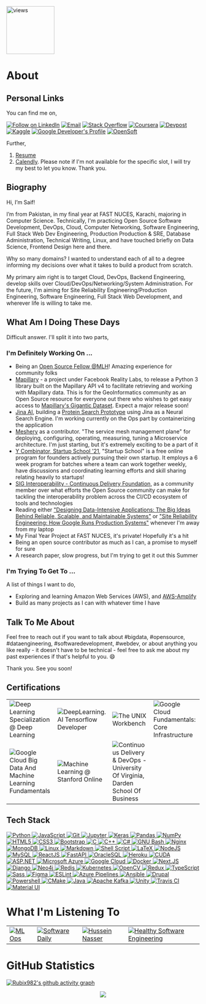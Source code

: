 <a href="https://github.com/rubix982"><img alt="views" title="Github views" src="https://komarev.com/ghpvc/?username=rubix982&style=flat-square" width="125"/></a>

<h1 align="left">About</h1>

<h2 align="left">Personal Links</h2>

You can find me on,

<p align="left">
  <a href="https://www.linkedin.com/in/saif-ul-islam-93786b187/"><img title="Follow on LinkedIn" src="https://img.shields.io/badge/LinkedIn-0077B5?style=for-the-badge&logo=linkedin&logoColor=white"/></a>
  <a href="mailto:saifulilsma84210@gmail.com"><img title="Email" src="https://img.shields.io/badge/Gmail-D14836?style=for-the-badge&logo=gmail&logoColor=white"/></a>
<!--   <a href="https://dev-hearted.software/"><img title="Dev Hearted - Blog" src="https://img.shields.io/badge/Ghost%20CMS%20Blog-100000?style=for-the-badge&logo=ghost&logoColor=738A94"/></a> -->
<!--   <a href="https://www.quora.com/profile/Saif-Ul-Islam-67/"><img title="Quora" src="https://img.shields.io/badge/Quora-B92B27?style=for-the-badge&logo=quora&logoColor=fff"/></a> -->
  <a href="https://stackoverflow.com/users/10576072/saif-ul-islam"><img title="Stack Overflow" src="https://img.shields.io/badge/Stack%20Overflow-FE7A16?style=for-the-badge&logo=stack%20overflow&logoColor=fff"/></a>
  <a href="https://www.coursera.org/user/894a184e37e4c4bb50544fcdc21a4edd"><img title="Coursera" src="https://img.shields.io/badge/Coursera-0056D2?style=for-the-badge&logo=coursera&logoColor=fff"/></a>
  <a href="https://devpost.com/Rubix982"><img title="Devpost" src="https://img.shields.io/badge/Devpost-003E54?style=for-the-badge&logo=devpost&logoColor=fff"/></a>
  <a href="https://www.kaggle.com/rubix9821"><img title="Kaggle" src="https://img.shields.io/badge/Kaggle-20BEFF?style=for-the-badge&logo=kaggle&logoColor=fff"/></a>
  <a href="https://developers.google.com/profile/u/107055126661372803507#account"><img title="Google Developer's Profile" src="https://img.shields.io/badge/Developers%20Google-4285F4?style=for-the-badge&logo=google&logoColor=white"/></a>  
  <a href="https://opensoft.hashnode.dev/"><img title="OpenSoft" src="https://img.shields.io/badge/OpenSoft-2962FF?style=for-the-badge&logo=hashnode&logoColor=white"/></a>  
  
</p>

Further,

1. [Resume](https://drive.google.com/file/d/15zacGOmw7Jj2QAAtT46TaNt4hMN6dOx9/view)
2. [Calendly](https://calendly.com/rubix982). Please note if I'm not available for the specific slot, I will try my best to let you know. Thank you.

<h2 align="left">Biography</h2>

Hi, I’m Saif!

I’m from Pakistan, in my final year at FAST NUCES, Karachi, majoring in Computer Science. Technically, I'm practicing Open Source Software Development, DevOps, Cloud, Computer Networking, Software Engineering, Full Stack Web Dev Engineering, Production Production & SRE, Database Administration, Technical Writing, Linux, and have touched briefly on Data Science, Frontend Design here and there.

Why so many domains? I wanted to understand each of all to a degree informing my decisions over what it takes to build a product from scratch.

My primary aim right is to target Cloud, DevOps, Backend Engineering, develop skills over Cloud/DevOps/Networking/System Administration. For the future, I'm aiming for Site Reliability Engineering/Production Engineering, Software Engineering, Full Stack Web Development, and wherever life is willing to take me.

<!-- Tech Stack: Python, Javascript, Typescript, React, ExpressJS, MySQL, MongoDB, Redis, Git, GitHub, Bash, C#, Pandas, Numpy, Tensorflow, Scikit Learn, HTML, CSS, Docker, Docker Compose, Kubernetes, Azure, GCP, Material UI, Eslint, Redux, Neo4j, Django, Flask, FASTAPI, ASP.NET Core 5.0, NextJS, Nginx, C, Bootstrap, C++, Jupyter, Kafka, Heroku, OracleSQL, Facebook/Messenger API, Twilio's API (Twiml, WhatsApp, SMS, MMS) -->

<h2 align="left">What Am I Doing These Days</h2>

Difficult answer. I'll split it into two parts,

<h3 align="left">I'm Definitely Working On ...</h3>

- Being an [Open Source Fellow @MLH](https://fellowship.mlh.io/)! Amazing experience for community folks
- [Mapillary](https://github.com/facebookexternal/mapillary-python-sdk) - a project under Facebook Reality Labs, to release a Python 3 library built on the Mapillary API v4 to facilitate retrieving and working with Mapillary data. This is for the GeoInformatics community as an Open Source resource for everyone out there who wishes to get easy access to [Mapillary's Gigantic Dataset](https://www.mapillary.com/app/). Expect a major release soon!
- [Jina AI](https://github.com/jina-ai/jina), building a [Protein Search Prototype](https://github.com/georgeamccarthy/protein_search/pull/30) using Jina as a Neural Search Engine. I'm working currently on the Ops part by containerizing the application
- [Meshery](https://layer5.io/) as a contributor. "The service mesh management plane" for deploying, configuring, operating, measuring, tuning a Microservice architecture. I'm just starting, but it's extremely exciting to be a part of it
- [Y Combinator, Startup School '21](https://www.ycombinator.com/library), "Startup School" is a free online program for founders actively pursuing their own startup. It employs a 6 week program for batches where a team can work together weekly, have discussions and coordinating learning efforts and skill sharing relating heavily to startups!
- [SIG Interoperability - Continuous Delivery Foundation](https://github.com/cdfoundation/sig-interoperability), as a community member over what efforts the Open Source community can make for tackling the interoperability problem across the CI/CD ecosystem of tools and technologies
- Reading either ["Designing Data-Intensive Applications: The Big Ideas Behind Reliable, Scalable, and Maintainable Systems"](https://www.amazon.com/Designing-Data-Intensive-Applications-Reliable-Maintainable/dp/1449373321) or ["Site Reliability Engineering: How Google Runs Production Systems"](https://www.amazon.com/Site-Reliability-Engineering-Production-Systems/dp/149192912X/ref=pd_lpo_3?pd_rd_i=149192912X&psc=1) whenever I'm away from my laptop
- My Final Year Project at FAST NUCES, it's private! Hopefully it's a hit
- Being an open source contributor as much as I can, a promise to myself for sure
- A research paper, slow progress, but I'm trying to get it out this Summer

<h3 align="left">I'm Trying To Get To ...</h3>

A list of things I want to do,

- Exploring and learning Amazon Web Services (AWS), and [AWS-Amplify](https://aws.amazon.com/amplify/)
- Build as many projects as I can with whatever time I have

<h2 align="left">Talk To Me About</h2>

Feel free to reach out if you want to talk about #bigdata, #opensource, #dataengineering, #softwaredevelopment, #webdev, or about anything you like really - it doesn't have to be technical - feel free to ask me about my past experiences if that's helpful to you. 😄

Thank you. See you soon!

## Certifications

| | | | |
| ----------- | ----------- | ----------- | ----------- |
| ![Deep Learning Specialization @ Deep Learning](https://s3.amazonaws.com/coursera_assets/meta_images/generated/CERTIFICATE_LANDING_PAGE/CERTIFICATE_LANDING_PAGE~TXFEKNJQ7WVE/CERTIFICATE_LANDING_PAGE~TXFEKNJQ7WVE.jpeg) | ![DeepLearning.AI Tensorflow Developer](https://s3.amazonaws.com/coursera_assets/meta_images/generated/CERTIFICATE_LANDING_PAGE/CERTIFICATE_LANDING_PAGE~57GG4X4J48HY/CERTIFICATE_LANDING_PAGE~57GG4X4J48HY.jpeg) | ![The UNIX Workbench](https://s3.amazonaws.com/coursera_assets/meta_images/generated/CERTIFICATE_LANDING_PAGE/CERTIFICATE_LANDING_PAGE~GY8QEKZHRAQF/CERTIFICATE_LANDING_PAGE~GY8QEKZHRAQF.jpeg) | ![Google Cloud Fundamentals: Core Infrastructure](https://s3.amazonaws.com/coursera_assets/meta_images/generated/CERTIFICATE_LANDING_PAGE/CERTIFICATE_LANDING_PAGE~BKZKFUZPJDW5/CERTIFICATE_LANDING_PAGE~BKZKFUZPJDW5.jpeg)
| ![Google Cloud Big Data And Machine Learning Fundamentals](https://s3.amazonaws.com/coursera_assets/meta_images/generated/CERTIFICATE_LANDING_PAGE/CERTIFICATE_LANDING_PAGE~5PH3QTYTHEMM/CERTIFICATE_LANDING_PAGE~5PH3QTYTHEMM.jpeg) | ![Machine Learning @ Stanford Online](https://s3.amazonaws.com/coursera_assets/meta_images/generated/CERTIFICATE_LANDING_PAGE/CERTIFICATE_LANDING_PAGE~6XQ5BSTL6MSG/CERTIFICATE_LANDING_PAGE~6XQ5BSTL6MSG.jpeg) | ![Continuous Delivery & DevOps - University Of Virginia, Darden School Of Business](https://s3.amazonaws.com/coursera_assets/meta_images/generated/CERTIFICATE_LANDING_PAGE/CERTIFICATE_LANDING_PAGE~836VWQQJ9F57/CERTIFICATE_LANDING_PAGE~836VWQQJ9F57.jpeg) | |

## Tech Stack

<p align="left">
 <a href="#">
<img alt="Python" src="https://img.shields.io/badge/python%20-%2314354C.svg?&style=for-the-badge&logo=python&logoColor=white"/>
<img alt="JavaScript" src="https://img.shields.io/badge/javascript%20-%23323330.svg?&style=for-the-badge&logo=javascript&logoColor=%23F7DF1E"/>
<img alt="Git" src="https://img.shields.io/badge/git%20-%23F05033.svg?&style=for-the-badge&logo=git&logoColor=white"/>
<img alt="Jupyter" src="https://img.shields.io/badge/Jupyter%20-%23F37626.svg?&style=for-the-badge&logo=Jupyter&logoColor=white" />
<img alt="Keras" src="https://img.shields.io/badge/Keras%20-%23D00000.svg?&style=for-the-badge&logo=Keras&logoColor=white"/>
<img alt="Pandas" src="https://img.shields.io/badge/pandas%20-%23150458.svg?&style=for-the-badge&logo=pandas&logoColor=white" />
<img alt="NumPy" src="https://img.shields.io/badge/numpy%20-%23013243.svg?&style=for-the-badge&logo=numpy&logoColor=white" />
<img alt="HTML5" src="https://img.shields.io/badge/html5%20-%23E34F26.svg?&style=for-the-badge&logo=html5&logoColor=white"/>
<img alt="CSS3" src="https://img.shields.io/badge/css3%20-%231572B6.svg?&style=for-the-badge&logo=css3&logoColor=white"/>
<img alt="Bootstrap" src="https://img.shields.io/badge/bootstrap%20-%23563D7C.svg?&style=for-the-badge&logo=bootstrap&logoColor=white"/>
<img alt="C" src="https://img.shields.io/badge/c%20-%2300599C.svg?&style=for-the-badge&logo=c&logoColor=white"/>
<img alt="C++" src="https://img.shields.io/badge/c++%20-%2300599C.svg?&style=for-the-badge&logo=c%2B%2B&ogoColor=white"/>
<img alt="C#" src="https://img.shields.io/badge/c%23%20-%23239120.svg?&style=for-the-badge&logo=c-sharp&logoColor=white"/>
<img alt="GNU Bash" src="https://img.shields.io/badge/gnu%20bash-4EAA25?&style=for-the-badge&logo=gnu%20bash&logoColor=white"/>   
<img alt="Nginx" src="https://img.shields.io/badge/nginx%20-%23009639.svg?&style=for-the-badge&logo=nginx&logoColor=white"/>
<img alt="MongoDB" src ="https://img.shields.io/badge/MongoDB-%234ea94b.svg?&style=for-the-badge&logo=mongodb&logoColor=white"/>
<img alt="Linux" src="https://img.shields.io/badge/Ubuntu-E95420?style=for-the-badge&logo=ubuntu&logoColor=white" />
<img alt="Markdown" src="https://img.shields.io/badge/markdown-%23000000.svg?&style=for-the-badge&logo=markdown&logoColor=white"/>
<img alt="Shell Script" src="https://img.shields.io/badge/shell_script%20-%23121011.svg?&style=for-the-badge&logo=gnu-bash&logoColor=white"/>
<img alt="LaTeX" src="https://img.shields.io/badge/latex%20-%23008080.svg?&style=for-the-badge&logo=latex&logoColor=white"/>
<img alt="NodeJS" src="https://img.shields.io/badge/Nodejs-Nodejs?style=for-the-badge&logo=node.js&color=303030"/>
<img alt='MySQL' src="https://img.shields.io/badge/SQL-MySQL?style=for-the-badge&logo=mysql&color=F29111"/>
<img alt='ReactJS' src="https://img.shields.io/badge/ReactJS-ReactJS?style=for-the-badge&logo=react&color=303030"/>   
<img alt='FastAPI' src="https://img.shields.io/badge/FastAPI-FastAPI?style=for-the-badge&logo=fastapi&color=18191a"/>
<img alt='OracleSQL' src="https://img.shields.io/badge/OracleSQL-OracleSQL?style=for-the-badge&logo=oracle&color=F80000"/>
<img alt='Heroku' src="https://img.shields.io/badge/Heroku-Heroku?style=for-the-badge&logo=heroku&color=430098"/>
<img alt='CUDA' src="https://img.shields.io/badge/CUDA-CUDA?style=for-the-badge&logo=NVIDIA&color=1A1918"/>
<img alt='ASP.NET' src="https://img.shields.io/badge/ASPNET-ASPNET?style=for-the-badge&logo=.net&color=5C2D91"/>
<img alt='Microsoft Azure' src="https://img.shields.io/badge/Microsoft%20Azure-Microsoft%20Azure?style=for-the-badge&logo=microsoft%20azure&color=303030"/>
<img alt='Google Cloud' src="https://img.shields.io/badge/Google%20Cloud-Google%20Cloud?style=for-the-badge&logo=google%20cloud&color=242526"/>
<img alt='Docker' src="https://img.shields.io/badge/Docker-Docker?style=for-the-badge&logo=docker&color=18191a"/>
<img alt='Next.JS' src="https://img.shields.io/badge/NextJS-NextJS?style=for-the-badge&logo=next.js&color=000000"/>
<img alt="Django" src="https://img.shields.io/badge/Django-Django?style=for-the-badge&logo=django&color=092E20"/>
<img alt="Neo4j" src="https://img.shields.io/badge/Neo4j-Neo4j?style=for-the-badge&logo=neo4j&color=63b443"/>
<img alt="Redis" src="https://img.shields.io/badge/Redis-Redis?style=for-the-badge&logo=redis&color=1a191b"/>
<img alt="Kubernetes" src="https://img.shields.io/badge/Kubernetes-Kubernetes?style=for-the-badge&logo=kubernetes&logoColor=fff&color=326CE5"/>
<img alt="OpenCV" src="https://img.shields.io/badge/OpenCV-OpenCV?style=for-the-badge&logo=opencv&logoColor=fff&color=5C3EE8"/>
<img alt="Redux" src="https://img.shields.io/badge/Redux-Redux?style=for-the-badge&logo=redux&logoColor=fff&color=764ABC"/>
<img alt="TypeScript" src="https://img.shields.io/badge/TypeScript-TypeScript?style=for-the-badge&logo=typescript&logoColor=fff&color=3178C6"/>
<img alt="Sass" src="https://img.shields.io/badge/Sass-Sass?style=for-the-badge&logo=sass&logoColor=fff&color=CC6699"/>
<img alt="Figma" src="https://img.shields.io/badge/Figma-Figma?style=for-the-badge&logo=figma&logoColor=fff&color=F24E1E"/>
<img alt="ESLint" src="https://img.shields.io/badge/ESLint-ESLint?style=for-the-badge&logo=eslint&logoColor=fff&color=4B32C3"/>   
<img alt="Azure Pipelines" src="https://img.shields.io/badge/Azure%20Pipelines-Azure%20Pipelines?style=for-the-badge&logo=Azure%20Pipelines&logoColor=fff&color=2560E0"/>   
<img alt="Ansible" src="https://img.shields.io/badge/Ansible-Ansible?style=for-the-badge&logo=ansible&logoColor=fff&color=EE0000"/>
<img alt="Drupal" src="https://img.shields.io/badge/Drupal-0678BE?style=for-the-badge&logo=drupal&logoColor=fff&color=0678BE"/>
<img alt="Powershell" src="https://img.shields.io/badge/Powershell-Powershell?style=for-the-badge&logo=powershell&logoColor=fff&color=5391FE"/>
<img alt="CMake" src="https://img.shields.io/badge/CMake-CMake?style=for-the-badge&logo=cmake&logoColor=fff&color=064F8C"/>
<img alt="Java" src="https://img.shields.io/badge/Java-007396?style=for-the-badge&logo=java&logoColor=fff&color=007396"/>
<img alt="Apache Kafka" src="https://img.shields.io/badge/Apache%20Kafka-231F20?style=for-the-badge&logo=apache%20kafka&logoColor=fff&color=231F20"/>
<img alt="Unity" src="https://img.shields.io/badge/Unity-000000?style=for-the-badge&logo=unity&logoColor=fff&color=000000"/>
<img alt="Travis CI" src="https://img.shields.io/badge/travis%20ci-3EAAAF?style=for-the-badge&logo=travis%20ci&logoColor=fff&color=3EAAAF"/>
<img alt="Material UI" src="https://img.shields.io/badge/material%2dui-0081CB?style=for-the-badge&logo=material%2Dui&logoColor=fff&color=0081CB"/>   
 </a>
</p>

<h1 align="left">What I'm Listening To</h1>

| | | | |
| ----------- | ----------- | ----------- | ----------- |
| <a href="https://podcasts.google.com/feed/aHR0cHM6Ly9mZWVkcy5tZWdhcGhvbmUuZm0vU0VENDg0Mzk4MTQwMQ?sa=X&ved=2ahUKEwjGpIWC3qTuAhUNwIUKHb35DiAQ9sEGegQIARAW"><img alt="ML Ops" src="https://encrypted-tbn0.gstatic.com/images?q=tbn:ANd9GcRr34pF8yatG2okafwNcNuTr4iTiLI_nsz_w-qNHvcCMGEixt3m"/></a> | <a href="https://podcasts.google.com/feed/aHR0cHM6Ly9mZWVkcy5tZWdhcGhvbmUuZm0vU0VENDg0Mzk4MTQwMQ?sa=X&ved=2ahUKEwjGpIWC3qTuAhUNwIUKHb35DiAQ9sEGegQIARAW"><img alt="Software Daily" src="https://encrypted-tbn2.gstatic.com/images?q=tbn:ANd9GcRXZ_Kpfw4I5I0cWxroJ-U4S9xTqNY8JNxLjOKh4_LOJ9-3taA"/></a> | <a href="https://www.youtube.com/user/GISIGeometry"><img alt="Hussein Nasser" src="https://encrypted-tbn3.gstatic.com/images?q=tbn:ANd9GcTsmIuMvyrwcNVQFeNpXi4zltwaFMAfi-7Wy1GptvcDhBbqOZiB"/></a> | <a href="https://www.youtube.com/channel/UCfe_znKY1ukrqlGActlFmaQ"><img alt="Healthy Software Engineering" src="https://yt3.ggpht.com/ytc/AAUvwniN_rrNoHmuHwTrXYOglDQoUiswrhISeUCDgnsuBA=s88-c-k-c0x00ffffff-no-rj"/></a> |

<h1 align="left">GitHub Statistics</h1>

[![Rubix982's github activity graph](https://activity-graph.herokuapp.com/graph?username=Rubix982&theme=github)](https://github.com/ashutosh00710/github-readme-activity-graph)

<div align="center">
   <img src="https://github-profile-trophy.vercel.app/?username=rubix982&theme=flat&no-frame=true&margin-w=30" />
</div>

